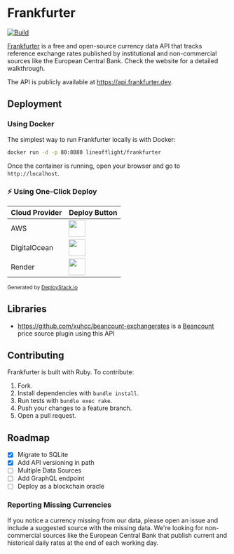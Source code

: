 # Frankfurter

[![Build](https://github.com/lineofflight/frankfurter/workflows/build/badge.svg)](https://github.com/lineofflight/frankfurter/actions)

[Frankfurter](https://frankfurter.dev) is a free and open-source currency data API that tracks reference exchange rates published by institutional and non-commercial sources like the European Central Bank. Check the website for a detailed walkthrough.

The API is publicly available at https://api.frankfurter.dev.

## Deployment

### Using Docker

The simplest way to run Frankfurter locally is with Docker:

```bash
docker run -d -p 80:8080 lineofflight/frankfurter
```

Once the container is running, open your browser and go to `http://localhost`.

### ⚡ Using One-Click Deploy

| Cloud Provider | Deploy Button |
|----------------|---------------|
| AWS | <a href="https://deploystack.io/deploy/lineofflight-frankfurter?provider=aws&language=cfn"><img src="https://raw.githubusercontent.com/deploystackio/deploy-templates/refs/heads/main/.assets/img/aws.svg" height="38"></a> |
| DigitalOcean | <a href="https://deploystack.io/deploy/lineofflight-frankfurter?provider=do&language=dop"><img src="https://raw.githubusercontent.com/deploystackio/deploy-templates/refs/heads/main/.assets/img/do.svg" height="38"></a> |
| Render | <a href="https://deploystack.io/deploy/lineofflight-frankfurter?provider=rnd&language=rnd"><img src="https://raw.githubusercontent.com/deploystackio/deploy-templates/refs/heads/main/.assets/img/rnd.svg" height="38"></a> |

<sub>Generated by <a href="https://deploystack.io/c/lineofflight-frankfurter" target="_blank">DeployStack.io</a></sub>

## Libraries

- https://github.com/xuhcc/beancount-exchangerates is a [Beancount](https://beancount.github.io/) price source plugin using this API

## Contributing

Frankfurter is built with Ruby. To contribute:

1. Fork.
2. Install dependencies with `bundle install`.
3. Run tests with `bundle exec rake`.
4. Push your changes to a feature branch.
5. Open a pull request.

## Roadmap

- [x] Migrate to SQLite
- [x] Add API versioning in path
- [ ] Multiple Data Sources
- [ ] Add GraphQL endpoint
- [ ] Deploy as a blockchain oracle

### Reporting Missing Currencies

If you notice a currency missing from our data, please open an issue and include a suggested source with the missing data. We're looking for non-commercial sources like the European Central Bank that publish current and historical daily rates at the end of each working day.
